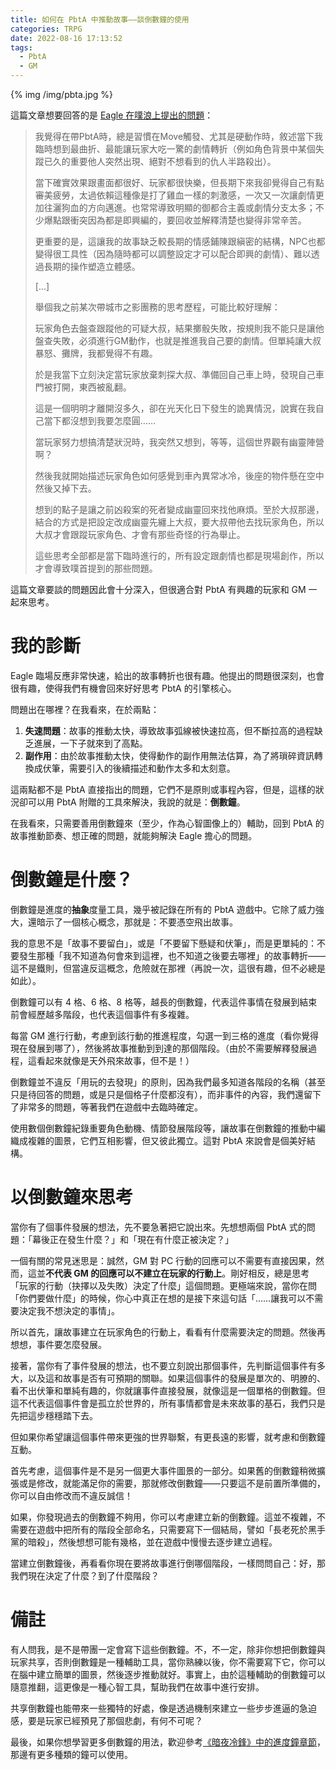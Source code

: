 ```yaml
---
title: 如何在 PbtA 中推動故事——談倒數鐘的使用
categories: TRPG
date: 2022-08-16 17:13:52
tags:
  - PbtA
  - GM
---
```


{% img /img/pbta.jpg %}

這篇文章想要回答的是 [Eagle 在噗浪上提出的問題](https://www.plurk.com/p/oybgqp)：

> 我覺得在帶PbtA時，總是習慣在Move觸發、尤其是硬動作時，敘述當下我臨時想到最曲折、最能讓玩家大吃一驚的劇情轉折（例如角色背景中某個失蹤已久的重要他人突然出現、絕對不想看到的仇人半路殺出）。
> 
> 當下確實效果跟畫面都很好、玩家都很快樂，但長期下來我卻覺得自己有點審美疲勞，太過依賴這種像是打了雞血一樣的刺激感，一次又一次讓劇情更加往灑狗血的方向邁進。也常常導致明顯的御都合主義或劇情分支太多；不少爆點跟衝突因為都是即興編的，要回收並解釋清楚也變得非常辛苦。
> 
> 更重要的是，這讓我的故事缺乏較長期的情感鋪陳跟縝密的結構，NPC也都變得很工具性（因為隨時都可以調整設定才可以配合即興的劇情）、難以透過長期的操作塑造立體感。
> 
> \[...\]
> 
> 舉個我之前某次帶城市之影團務的思考歷程，可能比較好理解：
> 
> 玩家角色去盤查跟蹤他的可疑大叔，結果擲骰失敗，按規則我不能只是讓他盤查失敗，必須進行GM動作，也就是推進我自己要的劇情。但單純讓大叔暴怒、攤牌，我都覺得不有趣。
> 
> 於是我當下立刻決定當玩家放棄刺探大叔、準備回自己車上時，發現自己車門被打開，東西被亂翻。
> 
> 這是一個明明才離開沒多久，卻在光天化日下發生的詭異情況，說實在我自己當下都沒想到我要怎麼圓……
> 
> 當玩家努力想搞清楚狀況時，我突然又想到，等等，這個世界觀有幽靈陣營啊？
> 
> 然後我就開始描述玩家角色如何感覺到車內異常冰冷，後座的物件懸在空中然後又掉下去。
> 
> 想到的點子是讓之前凶殺案的死者變成幽靈回來找他麻煩。至於大叔那邊，結合的方式是把設定改成幽靈先纏上大叔，要大叔帶他去找玩家角色，所以大叔才會跟蹤玩家角色、才會有那些奇怪的行為舉止。
> 
> 這些思考全部都是當下臨時進行的，所有設定跟劇情也都是現場創作，所以才會導致噗首提到的那些問題。

這篇文章要談的問題因此會十分深入，但很適合對 PbtA 有興趣的玩家和 GM 一起來思考。

<!--more-->

# 我的診斷

Eagle 臨場反應非常快速，給出的故事轉折也很有趣。他提出的問題很深刻，也會很有趣，使得我們有機會回來好好思考 PbtA 的引擎核心。

問題出在哪裡？在我看來，在於兩點：

1. **失速問題**：故事的推動太快，導致故事弧線被快速拉高，但不斷拉高的過程缺乏進展，一下子就來到了高點。
2. **副作用**：由於故事推動太快，使得動作的副作用無法估算，為了將瑣碎資訊轉換成伏筆，需要引入的後續描述和動作太多和太刻意。

這兩點都不是 PbtA 直接指出的問題，它們不是原則或事程內容，但是，這樣的狀況卻可以用 PbtA 附贈的工具來解決，我說的就是：**倒數鐘**。

在我看來，只需要善用倒數鐘來（至少，作為心智圖像上的）輔助，回到 PbtA 的故事推動節奏、想正確的問題，就能夠解決 Eagle 擔心的問題。

# 倒數鐘是什麼？

倒數鐘是進度的**抽象**度量工具，幾乎被記錄在所有的 PbtA 遊戲中。它除了威力強大，還暗示了一個核心概念，那就是：不要憑空飛出故事。

我的意思不是「故事不要留白」，或是「不要留下懸疑和伏筆」，而是更單純的：不要發生那種「我不知道為何會來到這裡，也不知道之後要去哪裡」的故事轉折——這不是鐵則，但當違反這概念，危險就在那裡（再說一次，這很有趣，但不必總是如此）。

倒數鐘可以有 4 格、6 格、8 格等，越長的倒數鐘，代表這件事情在發展到結束前會經歷越多階段，也代表這個事件有多複雜。

每當 GM 進行行動，考慮到該行動的推進程度，勾選一到三格的進度（看你覺得現在發展到哪了），然後將故事推動到到達的那個階段。（由於不需要解釋發展過程，這看起來就像是天外飛來故事，但不是！）

倒數鐘並不違反「用玩的去發現」的原則，因為我們最多知道各階段的名稱（甚至只是待回答的問題，或是只是個格子什麼都沒有），而非事件的內容，我們還留下了非常多的問題，等著我們在遊戲中去臨時確定。

使用數個倒數鐘紀錄重要角色動機、情節發展階段等，讓故事在倒數鐘的推動中編織成複雜的圖景，它們互相影響，但又彼此獨立。這對 PbtA 來說會是個美好結構。

# 以倒數鐘來思考

當你有了個事件發展的想法，先不要急著把它說出來。先想想兩個 PbtA 式的問題：「幕後正在發生什麼？」和「現在有什麼正被決定？」

一個有關的常見迷思是：誠然，GM 對 PC 行動的回應可以不需要有直接因果，然而，這並**不代表 GM 的回應可以不建立在玩家的行動上**。剛好相反，總是思考「玩家的行動（抉擇以及失敗）決定了什麼」這個問題。更極端來說，當你在問「你們要做什麼」的時候，你心中真正在想的是接下來這句話「……讓我可以不需要決定我不想決定的事情」。

所以首先，讓故事建立在玩家角色的行動上，看看有什麼需要決定的問題。然後再想想，事件要怎麼發展。

接著，當你有了事件發展的想法，也不要立刻說出那個事件，先判斷這個事件有多大，以及這和故事是否有可預期的關聯。如果這個事件的發展是單次的、明膫的、看不出伏筆和單純有趣的，你就讓事件直接發展，就像這是一個單格的倒數鐘。但這不代表這個事件會是孤立於世界的，所有事情都會是未來故事的基石，我們只是先把這步穩穩踏下去。

但如果你希望讓這個事件帶來更強的世界聯繫，有更長遠的影響，就考慮和倒數鐘互動。

首先考慮，這個事件是不是另一個更大事件圖景的一部分。如果舊的倒數鐘稍微擴張或是修改，就能滿足你的需要，那就修改倒數鐘——只要這不是前置所準備的，你可以自由修改而不違反誠信！

如果，你發現過去的倒數鐘不夠用，你可以考慮建立新的倒數鐘。這並不複雜，不需要在遊戲中把所有的階段全部命名，只需要寫下一個結局，譬如「長老死於黑手黨的暗殺」，然後想想可能有幾格，並在遊戲中慢慢去逐步建立過程。

當建立倒數鐘後，再看看你現在要將故事進行倒哪個階段，一樣問問自己：好，那我們現在決定了什麼？到了什麼階段？

# 備註

有人問我，是不是帶團一定會寫下這些倒數鐘。不，不一定，除非你想把倒數鐘與玩家共享，否則倒數鐘是一種輔助工具，當你熟練以後，你不需要寫下它，你可以在腦中建立簡單的圖景，然後逐步推動就好。事實上，由於這種輔助的倒數鐘可以隨意推翻，這更像是一種心智工具，幫助我們在故事中進行安排。

共享倒數鐘也能帶來一些獨特的好處，像是透過機制來建立一些步步進逼的急迫感，要是玩家已經預見了那個悲劇，有何不可呢？

最後，如果你想學習更多倒數鐘的用法，歡迎參考[《暗夜冷鋒》中的進度鐘章節](https://wayneh.tw/BitD/1-basic/04-index)，那邊有更多種類的鐘可以使用。

